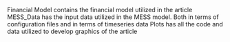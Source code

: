 Financial Model contains the financial model utilized in the article
MESS_Data has the input data utilized in the MESS model. Both in terms of configuration files and in terms of timeseries data
Plots has all the code and data utilized to develop graphics of the article
